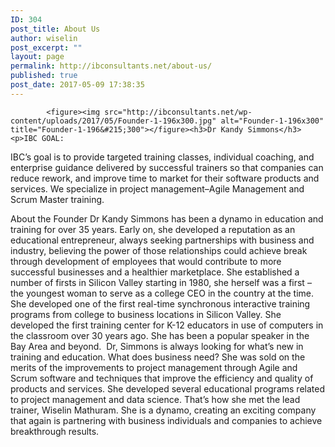 ```yaml
---
ID: 304
post_title: About Us
author: wiselin
post_excerpt: ""
layout: page
permalink: http://ibconsultants.net/about-us/
published: true
post_date: 2017-05-09 17:38:35
---
```


			<figure><img src="http://ibconsultants.net/wp-content/uploads/2017/05/Founder-1-196x300.jpg" alt="Founder-1-196x300" title="Founder-1-196&#215;300"></figure><h3>Dr Kandy Simmons</h3><p>IBC GOAL: 
IBC’s goal is to provide targeted training classes, individual coaching, and enterprise guidance delivered by successful trainers so that companies can reduce rework, and improve time to market for their software products and services. We specialize in project management–Agile Management and Scrum Master training.
</p>		
		About the Founder Dr Kandy Simmons has been a dynamo in education and training for over 35 years. Early on, she developed a reputation as an educational entrepreneur, always seeking partnerships with business and industry, believing the power of those relationships could achieve break through development of employees that would contribute to more successful businesses and a healthier marketplace. She established a number of firsts in Silicon Valley starting in 1980, she herself was a first – the youngest woman to serve as a college CEO in the country at the time. She developed one of the first real-time synchronous interactive training programs from college to business locations in Silicon Valley. She developed the first training center for K-12 educators in use of computers in the classroom over 30 years ago. She has been a popular speaker in the Bay Area and beyond.  Dr, Simmons is always looking for what’s new in training and education. What does business need? She was sold on the merits of the improvements to project management through Agile and Scrum software and techniques that improve the efficiency and quality of products and services. She developed several educational programs related to project management and data science. That’s how she met the lead trainer, Wiselin Mathuram. She is a dynamo, creating an exciting company that again is partnering with business individuals and companies to achieve breakthrough results.